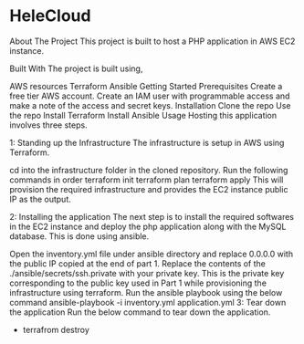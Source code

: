 # HeleCloud

About The Project
This project is built to host a PHP application in AWS EC2 instance.

Built With
The project is built using,

AWS resources
Terraform
Ansible
Getting Started
Prerequisites
Create a free tier AWS account.
Create an IAM user with programmable access and make a note of the access and secret keys.
Installation
Clone the repo
Use the repo
Install Terraform
Install Ansible
Usage
Hosting this application involves three steps.

1: Standing up the Infrastructure
The infrastructure is setup in AWS using Terraform.

cd into the infrastructure folder in the cloned repository.
Run the following commands in order
terraform init
terraform plan
terraform apply
This will provision the required infrastructure and provides the EC2 instance public IP as the output.

2: Installing the application
The next step is to install the required softwares in the EC2 instance and deploy the php application along with the MySQL database. This is done using ansible.

Open the inventory.yml file under ansible directory and replace 0.0.0.0 with the public IP copied at the end of part 1.
Replace the contents of the ./ansible/secrets/ssh.private with your private key. This is the private key corresponding to the public key used in Part 1 while provisioning the infrastructure using terraform.
Run the ansible playbook using the below command
ansible-playbook -i inventory.yml application.yml
3: Tear down the application
Run the below command to tear down the application.

- terrafrom destroy
